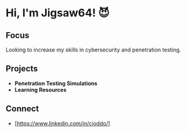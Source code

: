 # Hi, I'm Jigsaw64! 😈

## Focus

Looking to increase my skills in cybersecurity and penetration testing.

## Projects

- **Penetration Testing Simulations**
- **Learning Resources**

## Connect
- [https://www.linkedin.com/in/cjoddo/]
